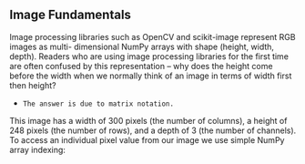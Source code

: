 ## Image Fundamentals
Image processing libraries such as OpenCV and scikit-image represent RGB images as multi-
dimensional NumPy arrays with shape (height, width, depth). Readers who are using image
processing libraries for the first time are often confused by this representation – why does the
height come before the width when we normally think of an image in terms of width first then
height?

* ```The answer is due to matrix notation.```

This image has a width of 300 pixels (the number of columns), a height of 248 pixels (the
number of rows), and a depth of 3 (the number of channels). To access an individual pixel value
from our image we use simple NumPy array indexing: